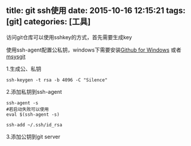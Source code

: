 title: git ssh使用
date: 2015-10-16 12:15:21
tags: [git]
categories: [工具]
---

访问git仓库可以使用sshkey的方式，首先需要生成key

使用ssh-agent配置公私钥，windows下需要安装[Github for Windows](https://desktop.github.com/) 或者 [msysgit](https://git-for-windows.github.io/)

1.生成公、私钥
```
ssh-keygen -t rsa -b 4096 -C "Silence"
```
2.添加私钥到ssh-agent

```
ssh-agent -s
#若启动失败可以使用
eval $(ssh-agent -s)

ssh-add ~/.ssh/id_rsa
```

3.添加公钥到git server
